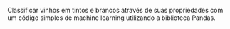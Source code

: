 Classificar vinhos em tintos e brancos através de suas propriedades com um código simples de machine learning utilizando a biblioteca Pandas.
